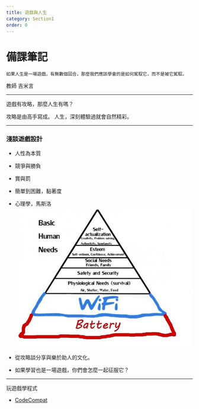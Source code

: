```yaml
---
title: 遊戲與人生
category: Section1
order: 0
---
```


# 備課筆記
```
如果人生是一場遊戲，有無數個回合，那麼我們應該學會的是如何駕馭它，而不是被它駕馭。
```

教師 吉米言

---

遊戲有攻略，那麼人生有嗎？

攻略是由高手寫成。
人生，深刻體驗過就會自然精彩。

---

### 淺談遊戲設計
+ 人性為本質
+ 競爭與勝負
+ 賞與罰
+ 簡單到困難，黏著度

+ 心理學，馬斯洛
![Basic Human Needs](/images/lessons/section1-1.jpg)

+ 從攻略談分享與樂於助人的文化。
+ 如果學習也是一場遊戲，你們會怎麼一起征服它？

---

玩遊戲學程式
+ [CodeCompat](https://codecombat.com/)